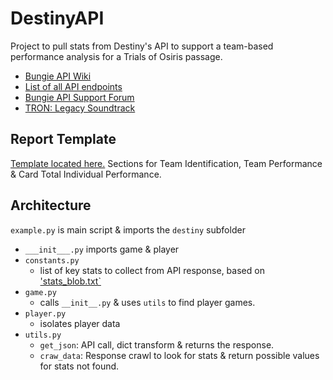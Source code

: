 # DestinyAPI
Project to pull stats from Destiny's API to support a team-based performance analysis for a Trials of Osiris passage.

- [Bungie API Wiki](http://bungienetplatform.wikia.com/wiki/Special:WikiActivity)
- [List of all API endpoints](http://pastebin.com/GTrVtScf)
- [Bungie API Support Forum](https://www.bungie.net/en/Clan/Forum/39966)
- [TRON: Legacy Soundtrack](https://www.youtube.com/watch?v=COWrh0eFFWk)

## Report Template
[Template located here.](https://github.com/yergi/DestinyAPI/blob/master/Results_Template.md) Sections for Team Identification, Team Performance & Card Total Individual Performance.

## Architecture
`example.py` is main script & imports the `destiny` subfolder

- `___init___.py` imports game & player
- `constants.py` 
	- list of key stats to collect from API response, based on ['stats_blob.txt`](https://github.com/yergi/DestinyAPI/blob/master/destiny/stats_blob.txt)
- `game.py`
	- calls `__init__.py` & uses `utils` to find player games.
- `player.py`
	- isolates player data
- `utils.py` 
	- `get_json`: API call, dict transform & returns the response. 
	- `craw_data`: Response crawl to look for stats & return possible values for stats not found.
